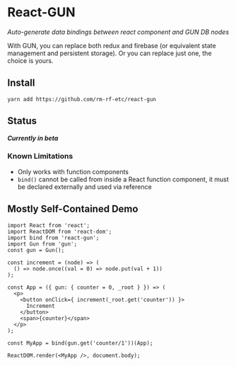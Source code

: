 # React-GUN

_Auto-generate data bindings between react component and GUN DB nodes_

With GUN, you can replace both redux and firebase (or equivalent state management
and persistent storage). Or you can replace just one, the choice is yours.

## Install

`yarn add https://github.com/rm-rf-etc/react-gun`

## Status
**_Currently in beta_**

### Known Limitations
* Only works with function components
* `bind()` cannot be called from inside a React function component, it must be
declared externally and used via reference

## Mostly Self-Contained Demo

```
import React from 'react';
import ReactDOM from 'react-dom';
import bind from 'react-gun';
import Gun from 'gun';
const gun = Gun();

const increment = (node) => (
  () => node.once((val = 0) => node.put(val + 1))
);

const App = ({ gun: { counter = 0, _root } }) => (
  <p>
    <button onClick={ increment(_root.get('counter')) }>
      Increment
    </button>
    <span>{counter}</span>
  </p>
);

const MyApp = bind(gun.get('counter/1'))(App);

ReactDOM.render(<MyApp />, document.body);
```
